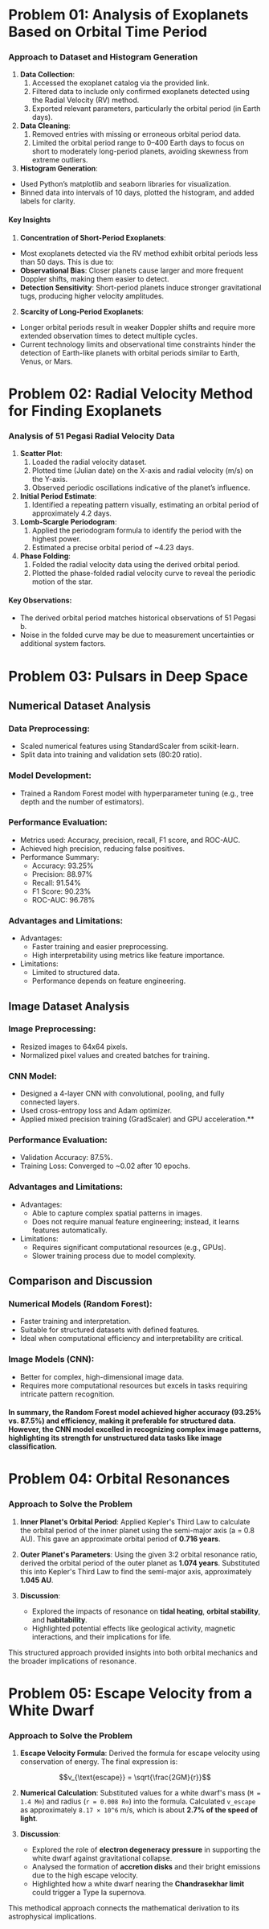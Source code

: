 # **Problem 01: Analysis of Exoplanets Based on Orbital Time Period** 
### **Approach to Dataset and Histogram Generation** 
1. **Data Collection**: 
   1. Accessed the exoplanet catalog via the provided link. 
   1. Filtered data to include only confirmed exoplanets detected using the Radial Velocity (RV) method. 
   1. Exported relevant parameters, particularly the orbital period (in Earth days). 
1. **Data Cleaning**: 
   1. Removed entries with missing or erroneous orbital period data. 
   1. Limited the orbital period range to 0–400 Earth days to focus on short to moderately long-period planets, avoiding skewness from extreme outliers. 
1. **Histogram Generation**: 
- Used Python’s matplotlib and seaborn libraries for visualization. 
- Binned data into intervals of 10 days, plotted the histogram, and added labels for clarity. 
#### **Key Insights** 
1. **Concentration of Short-Period Exoplanets**: 
- Most exoplanets detected via the RV method exhibit orbital periods less than 50 days. This is due to: 
- **Observational Bias**: Closer planets cause larger and more frequent Doppler shifts, making them easier to detect. 
- **Detection Sensitivity**: Short-period planets induce stronger gravitational tugs, producing higher velocity amplitudes. 
2. **Scarcity of Long-Period Exoplanets**: 
- Longer orbital periods result in weaker Doppler shifts and require more extended observation times to detect multiple cycles. 
- Current technology limits and observational time constraints hinder the detection of Earth-like planets with orbital periods similar to Earth, Venus, or Mars.
# **Problem 02: Radial Velocity Method for Finding Exoplanets** 
### **Analysis of 51 Pegasi Radial Velocity Data** 
1. **Scatter Plot**: 
   1. Loaded the radial velocity dataset. 
   1. Plotted time (Julian date) on the X-axis and radial velocity (m/s) on the Y-axis. 
   1. Observed periodic oscillations indicative of the planet’s influence. 
1. **Initial Period Estimate**: 
   1. Identified a repeating pattern visually, estimating an orbital period of approximately 4.2 days. 
1. **Lomb-Scargle Periodogram**: 
   1. Applied the periodogram formula to identify the period with the highest power. 
   1. Estimated a precise orbital period of ~4.23 days. 
1. **Phase Folding**: 
   1. Folded the radial velocity data using the derived orbital period. 
   1. Plotted the phase-folded radial velocity curve to reveal the periodic motion of the star. 
#### **Key Observations:** 
- The derived orbital period matches historical observations of 51 Pegasi b. 
- Noise in the folded curve may be due to measurement uncertainties or additional system factors.
# **Problem 03: Pulsars in Deep Space** 
## Numerical Dataset Analysis
### Data Preprocessing: 
- Scaled numerical features using StandardScaler from scikit-learn.
- Split data into training and validation sets (80:20 ratio). 
### Model Development: 
- Trained a Random Forest model with hyperparameter tuning (e.g., tree depth and the number of estimators). 
### Performance Evaluation: 
- Metrics used: Accuracy, precision, recall, F1 score, and ROC-AUC. 
- Achieved high precision, reducing false positives. 
- Performance Summary: 
  - Accuracy: 93.25% 
  - Precision: 88.97% 
  - Recall: 91.54% 
  - F1 Score: 90.23% 
  - ROC-AUC: 96.78% 
### Advantages and Limitations: 
- Advantages: 
  - Faster training and easier preprocessing. 
  - High interpretability using metrics like feature importance. 
- Limitations: 
  - Limited to structured data. 
  - Performance depends on feature engineering.
## Image Dataset Analysis 
### Image Preprocessing: 
- Resized images to 64x64 pixels. 
- Normalized pixel values and created batches for training. 
### CNN Model: 
- Designed a 4-layer CNN with convolutional, pooling, and fully connected layers. 
- Used cross-entropy loss and Adam optimizer. 
- Applied mixed precision training (GradScaler) and GPU acceleration.** 
### Performance Evaluation: 
- Validation Accuracy: 87.5%. 
- Training Loss: Converged to ~0.02 after 10 epochs. 
### Advantages and Limitations: 
- Advantages: 
  - Able to capture complex spatial patterns in images. 
  - Does not require manual feature engineering; instead, it learns features automatically. 
- Limitations: 
  - Requires significant computational resources (e.g., GPUs). 
  - Slower training process due to model complexity. 
## Comparison and Discussion 
### Numerical Models (Random Forest): 
- Faster training and interpretation. 
- Suitable for structured datasets with defined features. 
- Ideal when computational efficiency and interpretability are critical. 
### Image Models (CNN): 
- Better for complex, high-dimensional image data. 
- Requires more computational resources but excels in tasks requiring intricate pattern recognition. 
#### In summary, the Random Forest model achieved higher accuracy (93.25% vs. 87.5%) and efficiency, making it preferable for structured data. However, the CNN model excelled in recognizing complex image patterns, highlighting its strength for unstructured data tasks like image classification. 
# **Problem 04: Orbital Resonances** 
### Approach to Solve the Problem

1. **Inner Planet's Orbital Period**: Applied Kepler's Third Law to calculate the orbital period of the inner planet using the semi-major axis (a = 0.8 AU). This gave an approximate orbital period of **0.716 years**.

2. **Outer Planet's Parameters**: Using the given 3:2 orbital resonance ratio, derived the orbital period of the outer planet as **1.074 years**. Substituted this into Kepler's Third Law to find the semi-major axis, approximately **1.045 AU**.

3. **Discussion**:
   - Explored the impacts of resonance on **tidal heating**, **orbital stability**, and **habitability**.
   - Highlighted potential effects like geological activity, magnetic interactions, and their implications for life.

This structured approach provided insights into both orbital mechanics and the broader implications of resonance.
# **Problem 05: Escape Velocity from a White Dwarf** 
### Approach to Solve the Problem

1. **Escape Velocity Formula**: Derived the formula for escape velocity using conservation of energy. The final expression is:  

<div align="center">

$$v_{\text{escape}} = \sqrt{\frac{2GM}{r}}$$

</div>

2. **Numerical Calculation**: Substituted values for a white dwarf's mass (`M = 1.4 M⊙`) and radius (`r = 0.008 R⊙`) into the formula. Calculated `v_escape` as approximately `8.17 × 10^6` m/s, which is about **2.7% of the speed of light**.

3. **Discussion**:
   - Explored the role of **electron degeneracy pressure** in supporting the white dwarf against gravitational collapse.
   - Analysed the formation of **accretion disks** and their bright emissions due to the high escape velocity.
   - Highlighted how a white dwarf nearing the **Chandrasekhar limit** could trigger a Type Ia supernova.

This methodical approach connects the mathematical derivation to its astrophysical implications.
